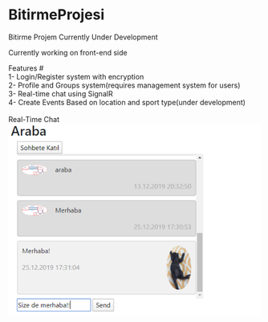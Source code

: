 # BitirmeProjesi
Bitirme Projem
Currently Under Development <br/>

Currently working on front-end side<br/>

Features #<br/>
1- Login/Register system with encryption<br/>
2- Profile and Groups system(requires management system for users)<br/>
3- Real-time chat using SignalR<br/>
4- Create Events Based on location and sport type(under development)<br/>
<br/>
Real-Time Chat
![SignalR](SignalR.PNG)
